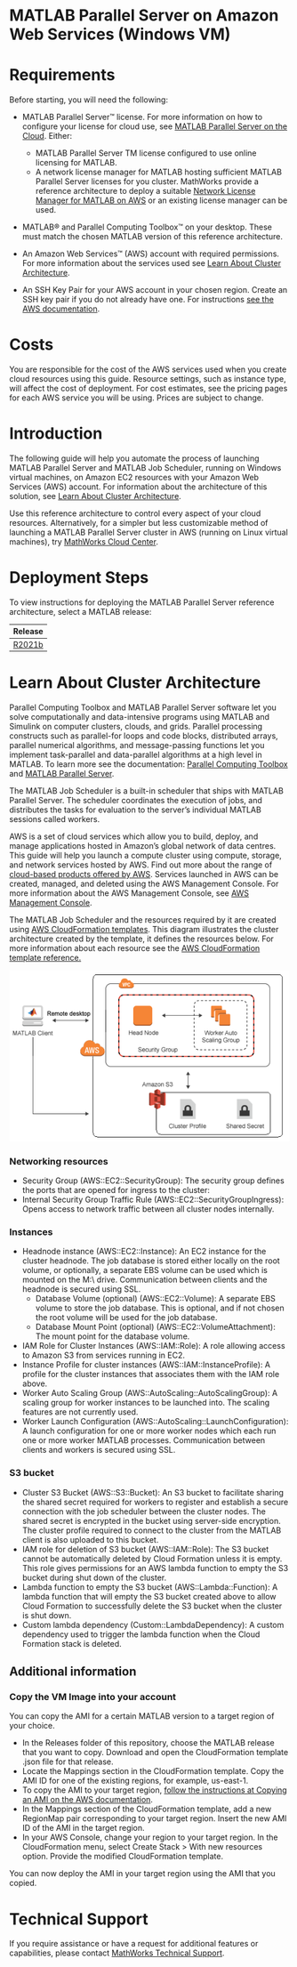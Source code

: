 # MATLAB Parallel Server on Amazon Web Services (Windows VM)

# Requirements

Before starting, you will need the following:

* MATLAB Parallel Server™ license. For more information on how to configure your license for cloud use, see [MATLAB Parallel Server on the Cloud](https://mathworks.com/help/matlab-parallel-server/configure-matlab-parallel-server-licensing-for-cloud-platforms.html). Either:
    * MATLAB Parallel Server TM license configured to use online licensing for MATLAB.
    * A network license manager for MATLAB hosting sufficient MATLAB Parallel Server licenses for you cluster. MathWorks provide a reference architecture to deploy a suitable [Network License Manager for MATLAB on AWS](https://github.com/mathworks-ref-arch/license-manager-for-matlab-on-aws) or an existing license manager can be used.

* MATLAB® and Parallel Computing Toolbox™ on your desktop. These must match the chosen MATLAB version of this reference architecture.

* An Amazon Web Services™ (AWS) account with required permissions. For more information about the services used see [Learn About Cluster Architecture](#learn-about-cluster-architecture).

* An SSH Key Pair for your AWS account in your chosen region. Create an SSH key pair if you do not already have one. For instructions [see the AWS documentation](https://docs.aws.amazon.com/AWSEC2/latest/UserGuide/ec2-key-pairs.html).

# Costs
You are responsible for the cost of the AWS services used when you create cloud resources using this guide. Resource settings, such as instance type, will affect the cost of deployment. For cost estimates, see the pricing pages for each AWS service you will be using. Prices are subject to change.

# Introduction
The following guide will help you automate the process of launching MATLAB Parallel Server and MATLAB Job Scheduler, running on Windows virtual machines, on Amazon EC2 resources with your Amazon Web Services (AWS) account. For information about the architecture of this solution, see [Learn About Cluster Architecture](#learn-about-cluster-architecture).

Use this reference architecture to control every aspect of your cloud resources. Alternatively, for a simpler but less customizable method of launching a MATLAB Parallel Server cluster in AWS (running on Linux virtual machines), try [MathWorks Cloud Center](https://mathworks.com/help/cloudcenter/mathworks-cloud-center.html).

# Deployment Steps

To view instructions for deploying the MATLAB Parallel Server reference architecture, select a MATLAB release:

| Release |
| ------- |
| [R2021b](releases/R2021b/README.md) |


# Learn About Cluster Architecture

Parallel Computing Toolbox and MATLAB Parallel Server software let you solve computationally and data-intensive programs using MATLAB and Simulink on computer clusters, clouds, and grids. Parallel processing constructs such as parallel-for loops and code blocks, distributed arrays, parallel numerical algorithms, and message-passing functions let you implement task-parallel and data-parallel algorithms at a high level in MATLAB. To learn more see the documentation: [Parallel Computing Toolbox](https://www.mathworks.com/help/parallel-computing) and [MATLAB Parallel Server](https://www.mathworks.com/help/matlab-parallel-server/).

The MATLAB Job Scheduler is a built-in scheduler that ships with MATLAB Parallel Server. The scheduler coordinates the execution of jobs, and distributes the tasks for evaluation to the server’s individual MATLAB sessions called workers.

AWS is a set of cloud services which allow you to build, deploy, and manage applications hosted in Amazon’s global network of data centres. This guide will help you launch a compute cluster using compute, storage, and network services hosted by AWS. Find out more about the range of [cloud-based products offered by AWS](https://aws.amazon.com/products/). Services launched in AWS can be created, managed, and deleted using the AWS Management Console. For more information about the AWS Management Console, see [AWS Management Console](https://aws.amazon.com/documentation/awsconsolehelpdocs/).

The MATLAB Job Scheduler and the resources required by it are created using [AWS CloudFormation templates](https://aws.amazon.com/cloudformation/). This diagram illustrates the cluster architecture created by the template, it defines the resources below. For more information about each resource see the [AWS CloudFormation template reference.](https://docs.aws.amazon.com/AWSCloudFormation/latest/UserGuide/template-reference.html)

![Cluster Architecture](img/MJS_in_AWS_architecture.png?raw=true)

### Networking resources
* Security Group (AWS::EC2::SecurityGroup): The security group defines the ports that are opened for ingress to the cluster:
* Internal Security Group Traffic Rule (AWS::EC2::SecurityGroupIngress): Opens access to network traffic between all cluster nodes internally.

### Instances
* Headnode instance (AWS::EC2::Instance): An EC2 instance for the cluster headnode. The job database is stored either locally on the root volume, or optionally, a separate EBS volume can be used which is mounted on the M:\ drive. Communication between clients and the headnode is secured using SSL.
  * Database Volume (optional) (AWS::EC2::Volume): A separate EBS volume to store the job database. This is optional, and if not chosen the root volume will be used for the job database.
  * Database Mount Point (optional) (AWS::EC2::VolumeAttachment): The mount point for the database volume.
* IAM Role for Cluster Instances (AWS::IAM::Role): A role allowing access to Amazon S3 from services running in EC2.
* Instance Profile for cluster instances (AWS::IAM::InstanceProfile): A profile for the cluster instances that associates them with the IAM role above.
* Worker Auto Scaling Group (AWS::AutoScaling::AutoScalingGroup): A scaling group for worker instances to be launched into. The scaling features are not currently used.
* Worker Launch Configuration (AWS::AutoScaling::LaunchConfiguration): A launch configuration for one or more worker nodes which each run one or more worker MATLAB processes. Communication between clients and workers is secured using SSL.

### S3 bucket
* Cluster S3 Bucket (AWS::S3::Bucket): An S3 bucket to facilitate sharing the shared secret required for workers to register and establish a secure connection with the job scheduler between the cluster nodes. The shared secret is encrypted in the bucket using server-side encryption. The cluster profile required to connect to the cluster from the MATLAB client is also uploaded to this bucket.
* IAM role for deletion of S3 bucket (AWS::IAM::Role): The S3 bucket cannot be automatically deleted by Cloud Formation unless it is empty. This role gives permissions for an AWS lambda function to empty the S3 bucket during shut down of the cluster.
* Lambda function to empty the S3 bucket (AWS::Lambda::Function): A lambda function that will empty the S3 bucket created above to allow Cloud Formation to successfully delete the S3 bucket when the cluster is shut down.
* Custom lambda dependency (Custom::LambdaDependency): A custom dependency used to trigger the lambda function when the Cloud Formation stack is deleted.

## Additional information

### Copy the VM Image into your account

You can copy the AMI for a certain MATLAB version to a target region of your choice.

* In the Releases folder of this repository, choose the MATLAB release that you want to copy. Download and open the CloudFormation template .json file for that release.
* Locate the Mappings section in the CloudFormation template. Copy the AMI ID for one of the existing regions, for example, us-east-1.
* To copy the AMI to your target region, [follow the instructions at Copying an AMI on the AWS documentation](https://docs.aws.amazon.com/AWSEC2/latest/UserGuide/CopyingAMIs.html).
* In the Mappings section of the CloudFormation template, add a new RegionMap pair corresponding to your target region. Insert the new AMI ID of the AMI in the target region.
* In your AWS Console, change your region to your target region. In the CloudFormation menu, select Create Stack > With new resources option. Provide the modified CloudFormation template.

You can now deploy the AMI in your target region using the AMI that you copied.

# Technical Support
If you require assistance or have a request for additional features or capabilities, please contact [MathWorks Technical Support](https://www.mathworks.com/support/contact_us.html).